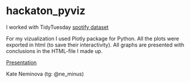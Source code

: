 # hackaton_pyviz
I worked with TidyTuesday [spotify dataset](https://github.com/rfordatascience/tidytuesday/tree/master/data/2020/2020-01-21)  


For my vizualization I used Plotly package for Python. All the plots were exported in html (to save their interactivity). All graphs are presented with conclusions in the HTML-file I made up.  

[Presentation](https://drive.google.com/file/d/1NnJvu2w3xigKklWIZnfYKqNTvIZUhVH4/view?usp=sharing)

Kate Neminova (tg: @ne_minus)
